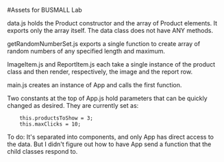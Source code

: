 #Assets for BUSMALL Lab

data.js holds the Product constructor and the array of Product elements.  It exports only the array itself.
The data class does not have ANY methods.  

getRandomNumberSet.js exports a single function to create array of random numbers of any specified length and maximum.

ImageItem.js and ReportItem.js each take a single instance of the product class and then render, respectively,
the image and the report row.

main.js creates an instance of App and calls the first function.

Two constants at the top of App.js hold parameters that can be quickly changed as desired. 
They are currently set as:

        this.productsToShow = 3;
        this.maxClicks = 10;


To do:
It's separated into components, and only App has direct access to the data.
But I didn't figure out how to have App send a function that the child classes respond to.